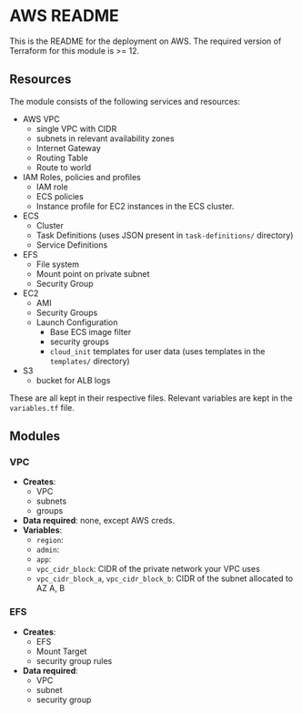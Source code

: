 # AWS README

This is the README for the deployment on AWS. The required version of Terraform
for this module is >= 12.

## Resources

The module consists of the following services and resources:

- AWS VPC
  - single VPC with CIDR
  - subnets in relevant availability zones
  - Internet Gateway
  - Routing Table
  - Route to world
- IAM Roles, policies and profiles
  - IAM role
  - ECS policies
  - Instance profile for EC2 instances in the ECS cluster.
- ECS
  - Cluster
  - Task Definitions (uses JSON present in `task-definitions/` directory)
  - Service Definitions
- EFS
  - File system
  - Mount point on private subnet
  - Security Group
- EC2
  - AMI
  - Security Groups
  - Launch Configuration
    - Base ECS image filter
    - security groups
    - `cloud_init` templates for user data (uses templates in the `templates/`
      directory)
- S3
  - bucket for ALB logs

These are all kept in their respective files. Relevant variables are kept in the
`variables.tf` file.

## Modules

### VPC

- **Creates**:
  - VPC
  - subnets
  - groups
- **Data required**: none, except AWS creds.
- **Variables**:
  - `region`:
  - `admin`:
  - `app`:
  - `vpc_cidr_block`: CIDR of the private network your VPC uses
  - `vpc_cidr_block_a`, `vpc_cidr_block_b`: CIDR of the subnet allocated to AZ
    A, B

### EFS

- **Creates**:
  - EFS
  - Mount Target
  - security group rules
- **Data required**:
  - VPC
  - subnet
  - security group
